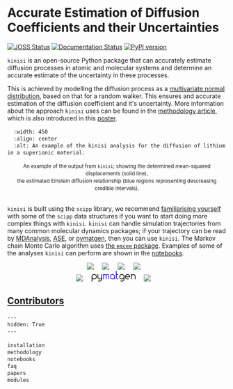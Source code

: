 # Accurate Estimation of Diffusion Coefficients and their Uncertainties

[![JOSS Status](https://joss.theoj.org/papers/1ae102ffb6b3c63b04c002976440815d/status.svg)](https://joss.theoj.org/papers/1ae102ffb6b3c63b04c002976440815d)
[![Documentation Status](https://readthedocs.org/projects/kinisi/badge/?version=latest)](https://kinisi.readthedocs.io/en/latest/?badge=latest)
[![PyPI version](https://badge.fury.io/py/kinisi.svg)](https://badge.fury.io/py/kinisi)

`kinisi` is an open-source Python package that can accurately estimate diffusion processes in atomic and molecular systems and determine an accurate estimate of the uncertainty in these processes.

This is achieved by modelling the diffusion process as a [multivariate normal distribution](https://en.wikipedia.org/wiki/Multivariate_normal_distribution), based on that for a random walker. 
This ensures and accurate estimation of the diffusion coefficient and it's uncertainty.
More information about the approach `kinisi` uses can be found in the [methodology article](https://doi.org/10.1021/acs.jctc.4c01249), which is also introduced in this [poster](./_static/poster.pdf).

```{image} ./_static/example.png
  :width: 450
  :align: center
  :alt: An example of the kinisi analysis for the diffusion of lithium in a superionic material. 
```
<center>
<small>
An example of the output from <code>kinisi</code>; showing the determined mean-squared displacements (solid line),<br>
the estimated Einstein diffusion relationship (blue regions representing descreasing credible intervals).
</small>
</center>
<br>

`kinisi` is built using the `scipp` library, we recommend [familiarising yourself](https://scipp.github.io/getting-started/index.html) with some of the `scipp` data structures if you want to start doing more complex things with `kinisi`. 
`kinisi` can handle simulation trajectories from many common molecular dynamics packages; if your trajectory can be read by [MDAnalysis](https://userguide.mdanalysis.org/stable/reading_and_writing.html), [ASE](https://wiki.fysik.dtu.dk/ase/ase/io/io.html), or [pymatgen](https://pymatgen.org), then you can use `kinisi`.
The Markov chain Monte Carlo algorithm uses [the `emcee` package](https://emcee.readthedocs.io/en/stable/).
Examples of some of the analyses `kinisi` can perform are shown in the [notebooks](./notebooks).
<center>
<img src="https://raw.githubusercontent.com/scipy/scipy.org/refs/heads/main/static/images/logo.svg" width="10%">&nbsp;&nbsp;&nbsp;&nbsp;
<img src="https://raw.githubusercontent.com/numpy/numpy/87e208c900ef0ac46bb3ea861c811f94f478698f/branding/logo/primary/numpylogo.png" width="25%">&nbsp;&nbsp;&nbsp;&nbsp;
<img src="https://scipp.github.io/_static/logo-2022.svg" width="25%">&nbsp;&nbsp;&nbsp;&nbsp;
<img src="https://raw.githubusercontent.com/dfm/emcee/c75406b1a6bf197f71f9e56068e9ea57af08be54/docs/_static/logo-sidebar.png" width="20%">&nbsp;&nbsp;&nbsp;&nbsp;
<br>
<img src="https://www.mdanalysis.org/public/mdanalysis-logo_square.png" width="10%">&nbsp;&nbsp;&nbsp;&nbsp;
<img src="https://raw.githubusercontent.com/materialsproject/pymatgen/master/docs/assets/pymatgen.svg" width="20%">&nbsp;&nbsp;&nbsp;&nbsp;
<img src="https://ase-lib.org/_static/ase256.png" width="10%">&nbsp;&nbsp;&nbsp;&nbsp;
</center>

## [Contributors](https://github.com/kinisi-dev/kinisi/graphs/contributors)

```{toctree}
---
hidden: True
---

installation
methodology
notebooks
faq
papers
modules
```
